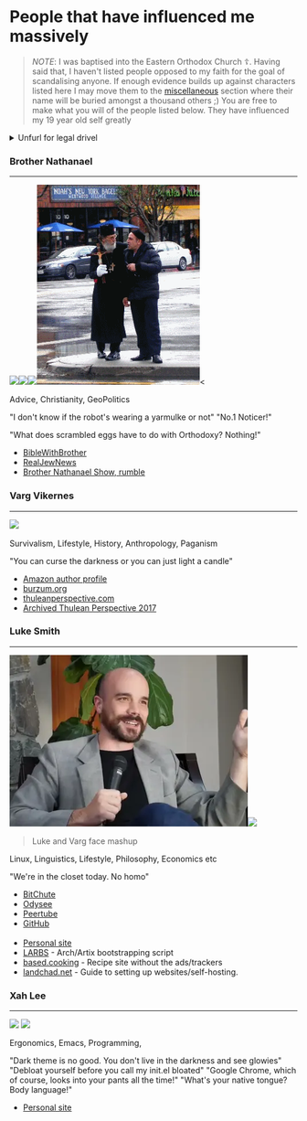 # People that have influenced me massively

> *NOTE*: I was baptised into the Eastern Orthodox Church ☦. Having said that, I haven't listed people opposed to my faith for the goal of scandalising anyone. If enough evidence builds up against characters listed here I may move them to the [miscellaneous](https://lnk.avsbq.org/misc) section where their name will be buried amongst a thousand others ;) You are free to make what you will of the people listed below. They have influenced my 19 year old self greatly 

<details><summary>Unfurl for legal drivel</summary>
In respect to the UK communications act and any UK law regarding "hate" speech, I do not condone violence, political violenece, extremism from ANY individual, towards others.
</details>

### Brother Nathanael

<hr>

<div class="br"><img src=.pix/nat.avif><img src=.pix/nat2.avif><img src=.pix/nat3.avif><img src=.pix/nat4.avif><</div>

Advice, Christianity, GeoPolitics

"I don't know if the robot's wearing a yarmulke or not" 
"No.1 Noticer!"

"What does scrambled eggs have to do with Orthodoxy? Nothing!"

- [BibleWithBrother](https://www.biblewithbrother.com/)
- [RealJewNews](https://www.realjewnews.com/)
- [Brother Nathanael Show, rumble](https://rumble.com/c/BrotherNathanael)

### Varg Vikernes

<hr>

<div class="br"><img src=".pix/varg1.avif" style="width:200px; height: auto;"></div>

Survivalism, Lifestyle, History, Anthropology, Paganism

"You can curse the darkness or you can just light a candle"

- [Amazon author profile](https://www.amazon.co.uk/stores/author/B00IVZ2KPO)
- [burzum.org](https://burzum.org)
- [thuleanperspective.com](https://thuleanperspective.com/)
- [Archived Thulean Perspective 2017](https://archive.org/details/thuleanperspective2017)

### Luke Smith 

<hr>

<div class="br"><img src=.pix/luk.avif><img src=.pix/luk_varg.avif></div>

> Luke and Varg face mashup

Linux, Linguistics, Lifestyle, Philosophy, Economics etc

"We're in the closet today. No homo"


- [BitChute](https://www.bitchute.com/channel/KxfE8MXNPekx/)
- [Odysee](https://odysee.com/@Luke:7)
- [Peertube](https://videos.lukesmith.xyz)
- [GitHub](https://github.com/Lukesmithxyz)
<br><br>
- [Personal site](https://lukesmith.xyz) 
- [LARBS](https://larbs.xyz) - Arch/Artix bootstrapping script
- [based.cooking](https://based.cooking) - Recipe site without the ads/trackers
- [landchad.net](https://landchad.net) - Guide to setting up websites/self-hosting.

### Xah Lee

<hr>

<div class="br"><img src=.pix/xah.avif> <img src=.pix/xah_pear.avif></div>

Ergonomics, Emacs, Programming, 

"Dark theme is no good. You don't live in the darkness and see glowies"
"Debloat yourself before you call my init.el bloated"
"Google Chrome, which of course, looks into your pants all the time!"
"What's your native tongue? Body language!"

- [Personal site](http://xahlee.org/index.html)
